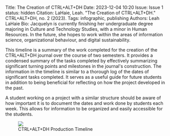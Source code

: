 Title: The Creation of CTRL+ALT+DH
Date: 2023-12-04 10:20
Issue: Issue 1
status: hidden
Citation: LaHaie, Leah. "The Creation of CTRL+ALT+DH." CTRL+ALT+DH, no. 2 (2023).
Tags: infographic, publishing
Authors: Leah LaHaie
Bio: Jacquelyn is currently finishing her undergraduate degree majoring in Culture and Technology Studies, with a minor in Human Resources. In the future, she hopes to work within the areas of information science, organizational behaviour, and digital sustainability.

This timeline is a summary of the work completed for the creation of the CTRL+ALT+DH journal over the course of two semesters. It provides a condensed summary of the tasks completed by effectively summarizing significant turning points and milestones in the journal's construction. The information in the timeline is similar to a thorough log of the dates of significant tasks completed. It serves as a useful guide for future students in addition to being beneficial for reflecting on how the project developed in the past.

A student working on a project with a similar structure should be aware of how important it is to document the dates and work done by students each week. This allows for information to be organized and easily accessible for the students. 

<figure class="art-image">
<img src="{static}/images/issue1-images/1-1.jpeg">
<figcaption>CTRL+ALT+DH Production Timeline</figcaption>
</figure>